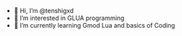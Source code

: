 - 👋 Hi, I’m @tenshigxd
- 👀 I’m interested in GLUA programming
- 🌱 I’m currently learning Gmod Lua and basics of Coding

<!---
tenshigxd/tenshigxd is a ✨ special ✨ repository because its `README.md` (this file) appears on your GitHub profile.
You can click the Preview link to take a look at your changes.
--->

